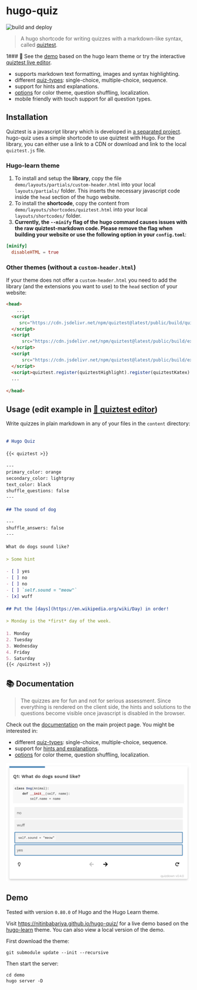 # hugo-quiz

![build and deploy](https://github.com/nitinbabariya/hugo-quiz/workflows/build%20and%20deploy/badge.svg)

> A hugo shortcode for writing quizzes with a markdown-like syntax, called [quiztest](https://github.com/nitinbabariya/quiztest-js). 

1### 🚀 See the [demo](https://nitinbabariya.github.io/hugo-quiz/) based on the hugo learn theme or try the interactive [quiztest live editor](https://nitinbabariya.github.io/quiztest-live-editor/).

- supports markdown text formatting, images and syntax highlighting.
- different [quiz-types](https://github.com/nitin/quiztest-js/blob/main/docs/syntax.md): single-choice, multiple-choice, sequence.
- support for hints and explanations.
- [options](https://github.com/nitinbabariya/quiztest-js/blob/main/docs/options.md) for color theme, question shuffling, localization.
- mobile friendly with touch support for all question types.


## Installation

Quiztest is a javascript library which is developed in [a separated project](https://github.com/nitinbabariya/quiztest-js/). hugo-quiz uses a simple shortcode to use quiztest with Hugo. For the library, you can either use a link to a CDN or download and link to the local `quiztest.js` file.


### Hugo-learn theme

1. To install and setup the **library**, copy the file `demo/layouts/partials/custom-header.html` into your local `layouts/partials/` folder. This inserts the necessary javascript code inside the `head` section of the hugo website.
2. To install the **shortcode**, copy the content from `demo/layouts/shortcodes/quiztest.html`  into your local `layouts/shortcodes/` folder.
3. **Currently, the `--minify` flag of the hugo command causes issues with the raw quiztest-markdown code. Please remove the flag when building your website or use the following option in your `config.toml`**:

  ```toml
  [minify]
    disableHTML = true
  ```

### Other themes (without a `custom-header.html`)

If your theme does not offer a `custom-header.html` you need to add the library (and the extensions you want to use) to the `head` section of your website:

```html
<head>
    ...
  <script 
     src="https://cdn.jsdelivr.net/npm/quiztest@latest/public/build/quiztest.js">
  </script>
  <script 
      src="https://cdn.jsdelivr.net/npm/quiztest@latest/public/build/extensions/quiztestKatex.js">
  </script>
  <script 
      src="https://cdn.jsdelivr.net/npm/quiztest@latest/public/build/extensions/quiztestHighlight.js">
  </script>
  <script>quiztest.register(quiztestHighlight).register(quiztestKatex).init()</script> 
  ...

</head>
```



## Usage  (edit example in [🚀 quiztest editor](https://nitinbabariya.github.io/quiztest-editor/?code=---%0Aprimary_color%3A%20orange%0Asecondary_color%3A%20lightgray%0Atext_color%3A%20black%0Ashuffle_questions%3A%20false%0A---%0A%0A%23%23%20The%20sound%20of%20dog%0A%0A---%0Ashuffle_answers%3A%20false%0A---%0A%0AWhat%20do%20dogs%20sound%20like%3F%0A%0A%3E%20Some%20hint%0A%0A-%20%5B%20%5D%20yes%0A-%20%5B%20%5D%20no%0A-%20%5B%20%5D%20%60self.sound%20%3D%20%22meow%22%60%0A-%20%5Bx%5D%20wuff%0A%0A%23%23%20Put%20the%20%5Bdays%5D(https%3A%2F%2Fen.wikipedia.org%2Fwiki%2FDay)%20in%20order!%0A%0A%3E%20Monday%20is%20the%20*first*%20day%20of%20the%20week.%0A%0A1.%20Monday%0A2.%20Tuesday%0A3.%20Wednesday%0A4.%20Friday%0A5.%20Saturday%20))

Write quizzes in plain markdown in any of your files in the `content` directory:

```markdown

# Hugo Quiz

{{< quiztest >}}

---
primary_color: orange
secondary_color: lightgray
text_color: black
shuffle_questions: false
---

## The sound of dog

---
shuffle_answers: false
---

What do dogs sound like?

> Some hint

- [ ] yes
- [ ] no
- [ ] no
- [ ] `self.sound = "meow"`
- [x] wuff

## Put the [days](https://en.wikipedia.org/wiki/Day) in order!

> Monday is the *first* day of the week.

1. Monday
2. Tuesday
3. Wednesday
4. Friday
5. Saturday  
{{< /quiztest >}}
```

## 📚 Documentation

> The quizzes are for fun and not for serious assessment. Since everything is rendered on the client side, the hints and solutions to the questions become visible once javascript is disabled in the browser.

Check out the [documentation](https://github.com/nitinbabariya/quiztest-js/blob/main/docs/) on the main project page. You might be interested in:

- different [quiz-types](https://github.com/nitinbabariya/quiztest-js/blob/main/docs/syntax.md): single-choice, multiple-choice, sequence.
- support for [hints and explanations](https://github.com/nitinbabariya/quiztest-js/blob/main/docs/syntax.md#hints-and-comments).
- [options](https://github.com/nitinbabariya/quiztest-js/blob/main/docs/options.md) for color theme, question shuffling, localization.

![](hugo-quiz-demo-v0.4.0.png)


## Demo

Tested with version `0.80.0` of Hugo and the Hugo Learn theme.

Visit https://nitinbabariya.github.io/hugo-quiz/ for a live demo based on the [hugo-learn](https://themes.gohugo.io/theme/hugo-theme-learn/en) theme. You can also view a local version of the demo. 

First download the theme:

```shell
git submodule update --init --recursive
```

Then start the server:

```shell
cd demo
hugo server -D
```
